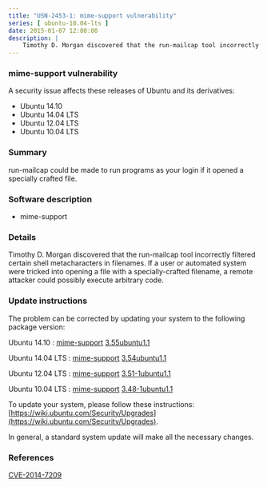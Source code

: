 ```yaml
---
title: "USN-2453-1: mime-support vulnerability"
series: [ ubuntu-10.04-lts ]
date: 2015-01-07 12:00:00
description: |
    Timothy D. Morgan discovered that the run-mailcap tool incorrectly filtered certain shell metacharacters in filenames. If a user or automated system were tricked into opening a file with a specially-crafted filename, a remote attacker could possibly execute arbitrary code. 
--- 
```

 
### mime-support vulnerability

A security issue affects these releases of Ubuntu and its derivatives:

* Ubuntu 14.10
* Ubuntu 14.04 LTS
* Ubuntu 12.04 LTS
* Ubuntu 10.04 LTS

### Summary

run-mailcap could be made to run programs as your login if it opened a specially crafted file.

### Software description

* mime-support 

### Details

Timothy D. Morgan discovered that the run-mailcap tool incorrectly filtered certain shell metacharacters in filenames. If a user or automated system were tricked into opening a file with a specially-crafted filename, a remote attacker could possibly execute arbitrary code. 

### Update instructions

The problem can be corrected by updating your system to the following package version:

Ubuntu 14.10
 : [mime-support](https://launchpad.net/ubuntu/+source/mime-support) <span> [3.55ubuntu1.1](https://launchpad.net/ubuntu/+source/mime-support/3.55ubuntu1.1) </span> 

Ubuntu 14.04 LTS
 : [mime-support](https://launchpad.net/ubuntu/+source/mime-support) <span> [3.54ubuntu1.1](https://launchpad.net/ubuntu/+source/mime-support/3.54ubuntu1.1) </span> 

Ubuntu 12.04 LTS
 : [mime-support](https://launchpad.net/ubuntu/+source/mime-support) <span> [3.51-1ubuntu1.1](https://launchpad.net/ubuntu/+source/mime-support/3.51-1ubuntu1.1) </span> 

Ubuntu 10.04 LTS
 : [mime-support](https://launchpad.net/ubuntu/+source/mime-support) <span> [3.48-1ubuntu1.1](https://launchpad.net/ubuntu/+source/mime-support/3.48-1ubuntu1.1) </span> 

To update your system, please follow these instructions: [https://wiki.ubuntu.com/Security/Upgrades](https://wiki.ubuntu.com/Security/Upgrades).

In general, a standard system update will make all the necessary changes. 

### References

 [CVE-2014-7209](http://people.ubuntu.com/~ubuntu-security/cve/CVE-2014-7209)
 

